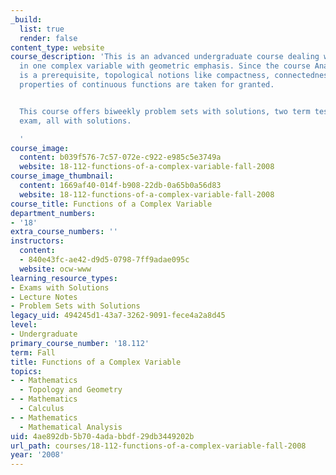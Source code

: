 ```yaml
---
_build:
  list: true
  render: false
content_type: website
course_description: 'This is an advanced undergraduate course dealing with calculus
  in one complex variable with geometric emphasis. Since the course Analysis I (18.100B)
  is a prerequisite, topological notions like compactness, connectedness, and related
  properties of continuous functions are taken for granted.


  This course offers biweekly problem sets with solutions, two term tests and a final
  exam, all with solutions.

  '
course_image:
  content: b039f576-7c57-072e-c922-e985c5e3749a
  website: 18-112-functions-of-a-complex-variable-fall-2008
course_image_thumbnail:
  content: 1669af40-014f-b908-22db-0a65b0a56d83
  website: 18-112-functions-of-a-complex-variable-fall-2008
course_title: Functions of a Complex Variable
department_numbers:
- '18'
extra_course_numbers: ''
instructors:
  content:
  - 840e43fc-ae42-d9d5-0798-7ff9adae095c
  website: ocw-www
learning_resource_types:
- Exams with Solutions
- Lecture Notes
- Problem Sets with Solutions
legacy_uid: 494245d1-43a7-3262-9091-fece4a2a8d45
level:
- Undergraduate
primary_course_number: '18.112'
term: Fall
title: Functions of a Complex Variable
topics:
- - Mathematics
  - Topology and Geometry
- - Mathematics
  - Calculus
- - Mathematics
  - Mathematical Analysis
uid: 4ae892db-5b70-4ada-bbdf-29db3449202b
url_path: courses/18-112-functions-of-a-complex-variable-fall-2008
year: '2008'
---
```

